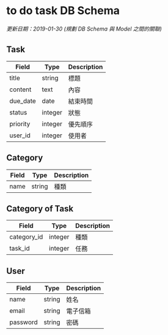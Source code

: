 # to do task DB Schema

###### 更新日期：2019-01-30 (規劃 DB Schema 與 Model 之間的關聯)

## Task

| Field      | Type     | Description  |
|------------|----------|--------------|
| title      | string   | 標題         |
| content    | text     | 內容         |
| due_date   | date     | 結束時間      |
| status     | integer  | 狀態         |
| priority   | integer  | 優先順序      |
| user_id    | integer  | 使用者        |

## Category

| Field      | Type     | Description  |
|------------|----------|--------------|
| name       | string   | 種類        |

## Category of Task

| Field      | Type     | Description  |
|------------|----------|--------------|
| category_id| integer  | 種類         |
| task_id    | integer  | 任務         |

## User

| Field    | Type     | Description  |
|----------|----------|--------------|
| name     | string   | 姓名         |
| email    | string   | 電子信箱      |
| password | string   | 密碼         |
